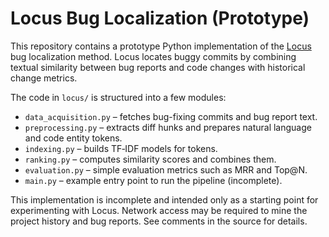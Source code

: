 # Locus Bug Localization (Prototype)

This repository contains a prototype Python implementation of the
[Locus](https://doi.org/10.1145/2970276.2970320) bug localization method.
Locus locates buggy commits by combining textual similarity between bug
reports and code changes with historical change metrics.

The code in `locus/` is structured into a few modules:

- `data_acquisition.py` – fetches bug-fixing commits and bug report text.
- `preprocessing.py` – extracts diff hunks and prepares natural language
  and code entity tokens.
- `indexing.py` – builds TF‑IDF models for tokens.
- `ranking.py` – computes similarity scores and combines them.
- `evaluation.py` – simple evaluation metrics such as MRR and Top@N.
- `main.py` – example entry point to run the pipeline (incomplete).

This implementation is incomplete and intended only as a starting point
for experimenting with Locus. Network access may be required to mine the
project history and bug reports. See comments in the source for details.
